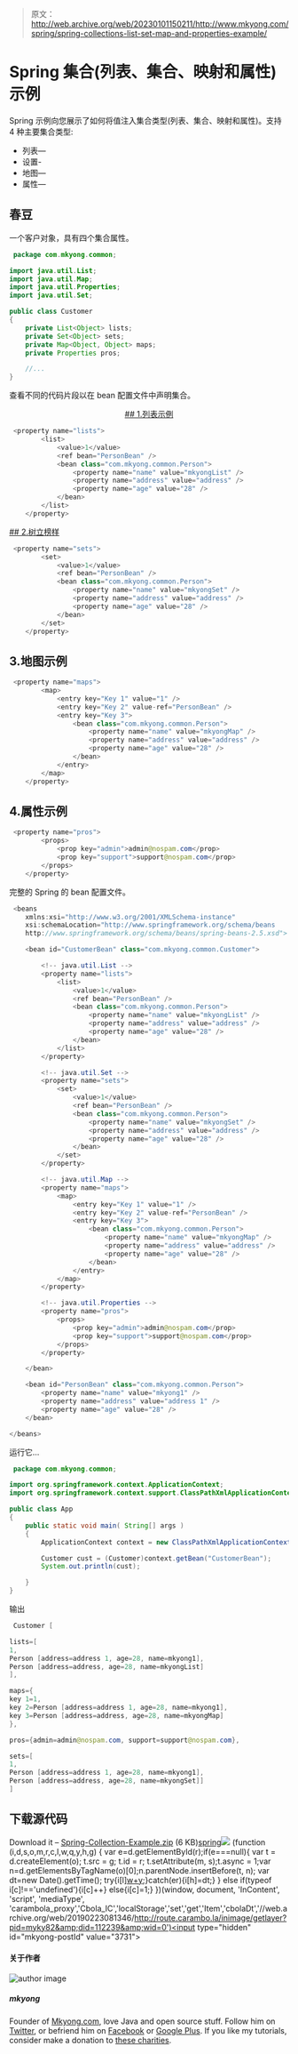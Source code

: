 > 原文：<http://web.archive.org/web/20230101150211/http://www.mkyong.com/spring/spring-collections-list-set-map-and-properties-example/>

# Spring 集合(列表、集合、映射和属性)示例

Spring 示例向您展示了如何将值注入集合类型(列表、集合、映射和属性)。支持 4 种主要集合类型:

*   列表—
*   设置-
*   地图—<map></map>
*   属性—

## 春豆

一个客户对象，具有四个集合属性。

```java
 package com.mkyong.common;

import java.util.List;
import java.util.Map;
import java.util.Properties;
import java.util.Set;

public class Customer 
{
	private List<Object> lists;
	private Set<Object> sets;
	private Map<Object, Object> maps;
	private Properties pros;

	//...
} 
```

查看不同的代码片段以在 bean 配置文件中声明集合。

 <ins class="adsbygoogle" style="display:block; text-align:center;" data-ad-format="fluid" data-ad-layout="in-article" data-ad-client="ca-pub-2836379775501347" data-ad-slot="6894224149">## 1.列表示例

```java
 <property name="lists">
		<list>
			<value>1</value>
			<ref bean="PersonBean" />
			<bean class="com.mkyong.common.Person">
				<property name="name" value="mkyongList" />
				<property name="address" value="address" />
				<property name="age" value="28" />
			</bean>
		</list>
	</property> 
```

 <ins class="adsbygoogle" style="display:block" data-ad-client="ca-pub-2836379775501347" data-ad-slot="8821506761" data-ad-format="auto" data-ad-region="mkyongregion">## 2.树立榜样

```java
 <property name="sets">
		<set>
			<value>1</value>
			<ref bean="PersonBean" />
			<bean class="com.mkyong.common.Person">
				<property name="name" value="mkyongSet" />
				<property name="address" value="address" />
				<property name="age" value="28" />
			</bean>
		</set>
	</property> 
```

## 3.地图示例

```java
 <property name="maps">
		<map>
			<entry key="Key 1" value="1" />
			<entry key="Key 2" value-ref="PersonBean" />
			<entry key="Key 3">
				<bean class="com.mkyong.common.Person">
					<property name="name" value="mkyongMap" />
					<property name="address" value="address" />
					<property name="age" value="28" />
				</bean>
			</entry>
		</map>
	</property> 
```

## 4.属性示例

```java
 <property name="pros">
		<props>
			<prop key="admin">admin@nospam.com</prop>
			<prop key="support">support@nospam.com</prop>
		</props>
	</property> 
```

完整的 Spring 的 bean 配置文件。

```java
 <beans 
	xmlns:xsi="http://www.w3.org/2001/XMLSchema-instance"
	xsi:schemaLocation="http://www.springframework.org/schema/beans
	http://www.springframework.org/schema/beans/spring-beans-2.5.xsd">

	<bean id="CustomerBean" class="com.mkyong.common.Customer">

		<!-- java.util.List -->
		<property name="lists">
			<list>
				<value>1</value>
				<ref bean="PersonBean" />
				<bean class="com.mkyong.common.Person">
					<property name="name" value="mkyongList" />
					<property name="address" value="address" />
					<property name="age" value="28" />
				</bean>
			</list>
		</property>

		<!-- java.util.Set -->
		<property name="sets">
			<set>
				<value>1</value>
				<ref bean="PersonBean" />
				<bean class="com.mkyong.common.Person">
					<property name="name" value="mkyongSet" />
					<property name="address" value="address" />
					<property name="age" value="28" />
				</bean>
			</set>
		</property>

		<!-- java.util.Map -->
		<property name="maps">
			<map>
				<entry key="Key 1" value="1" />
				<entry key="Key 2" value-ref="PersonBean" />
				<entry key="Key 3">
					<bean class="com.mkyong.common.Person">
						<property name="name" value="mkyongMap" />
						<property name="address" value="address" />
						<property name="age" value="28" />
					</bean>
				</entry>
			</map>
		</property>

		<!-- java.util.Properties -->
		<property name="pros">
			<props>
				<prop key="admin">admin@nospam.com</prop>
				<prop key="support">support@nospam.com</prop>
			</props>
		</property>

	</bean>

	<bean id="PersonBean" class="com.mkyong.common.Person">
		<property name="name" value="mkyong1" />
		<property name="address" value="address 1" />
		<property name="age" value="28" />
	</bean>

</beans> 
```

运行它…

```java
 package com.mkyong.common;

import org.springframework.context.ApplicationContext;
import org.springframework.context.support.ClassPathXmlApplicationContext;

public class App 
{
    public static void main( String[] args )
    {
    	ApplicationContext context = new ClassPathXmlApplicationContext("SpringBeans.xml");

    	Customer cust = (Customer)context.getBean("CustomerBean");
    	System.out.println(cust);

    }
} 
```

输出

```java
 Customer [

lists=[
1, 
Person [address=address 1, age=28, name=mkyong1], 
Person [address=address, age=28, name=mkyongList]
], 

maps={
key 1=1,
key 2=Person [address=address 1, age=28, name=mkyong1], 
key 3=Person [address=address, age=28, name=mkyongMap]
}, 

pros={admin=admin@nospam.com, support=support@nospam.com}, 

sets=[
1, 
Person [address=address 1, age=28, name=mkyong1], 
Person [address=address, age=28, name=mkyongSet]]
] 
```

## 下载源代码

Download it – [Spring-Collection-Example.zip](http://web.archive.org/web/20190223081346/http://www.mkyong.com/wp-content/uploads/2010/03/Spring-Collection-Example.zip) (6 KB)[spring](http://web.archive.org/web/20190223081346/http://www.mkyong.com/tag/spring/)</ins></ins>![](img/73c63d4e27bf841b0357d78219a2ab72.png) (function (i,d,s,o,m,r,c,l,w,q,y,h,g) { var e=d.getElementById(r);if(e===null){ var t = d.createElement(o); t.src = g; t.id = r; t.setAttribute(m, s);t.async = 1;var n=d.getElementsByTagName(o)[0];n.parentNode.insertBefore(t, n); var dt=new Date().getTime(); try{i[l][w+y](h,i[l][q+y](h)+'&amp;'+dt);}catch(er){i[h]=dt;} } else if(typeof i[c]!=='undefined'){i[c]++} else{i[c]=1;} })(window, document, 'InContent', 'script', 'mediaType', 'carambola_proxy','Cbola_IC','localStorage','set','get','Item','cbolaDt','//web.archive.org/web/20190223081346/http://route.carambo.la/inimage/getlayer?pid=myky82&amp;did=112239&amp;wid=0')<input type="hidden" id="mkyong-postId" value="3731">

#### 关于作者

![author image](img/92ed9050f8949e1337ea65d039551d76.png)

##### mkyong

Founder of [Mkyong.com](http://web.archive.org/web/20190223081346/http://mkyong.com/), love Java and open source stuff. Follow him on [Twitter](http://web.archive.org/web/20190223081346/https://twitter.com/mkyong), or befriend him on [Facebook](http://web.archive.org/web/20190223081346/http://www.facebook.com/java.tutorial) or [Google Plus](http://web.archive.org/web/20190223081346/https://plus.google.com/110948163568945735692?rel=author). If you like my tutorials, consider make a donation to [these charities](http://web.archive.org/web/20190223081346/http://www.mkyong.com/blog/donate-to-charity/).